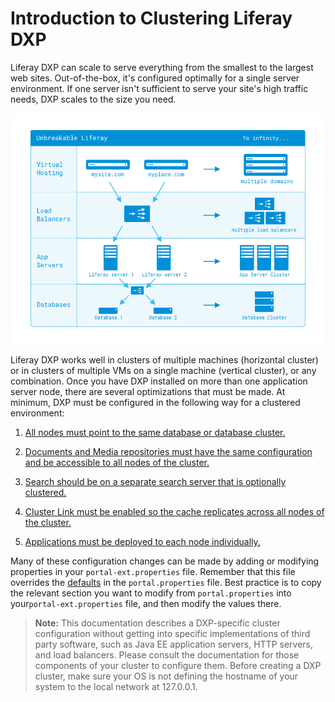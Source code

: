 # Introduction to Clustering Liferay DXP

Liferay DXP can scale to serve everything from the smallest to the largest web sites. Out-of-the-box, it's configured optimally for a single server environment. If one server isn't sufficient to serve your site's high traffic needs, DXP scales to the size you need.

![Figure 1: Liferay DXP is designed to scale to as large an installation as you need.](./introduction-to-clustering-liferay-dxp/images/01.png)

Liferay DXP works well in clusters of multiple machines (horizontal cluster) or in clusters of multiple VMs on a single machine (vertical cluster), or any combination. Once you have DXP installed on more than one application server node, there are several optimizations that must be made. At minimum, DXP must be configured in the following way for a clustered environment:

1.  [All nodes must point to the same database or database cluster.](./02-database-configuration-for-cluster-nodes.md)

2.  [Documents and Media repositories must have the same configuration and be accessible to all nodes of the cluster.](./03-documents-and-media-configuration-with-clustering.md)

3.  [Search should be on a separate search server that is optionally clustered.](./04-clustering-search.md)

4.  [Cluster Link must be enabled so the cache replicates across all nodes of the cluster.](./05-cluster-link-overview.md)

5.  [Applications must be deployed to each node individually.](./06-deploying-to-all-nodes.md)

Many of these configuration changes can be made by adding or modifying properties in your `portal-ext.properties` file. Remember that this file overrides the [defaults](https://docs.liferay.com/portal/7.2-latest/propertiesdoc/portal.properties.html) in the `portal.properties` file. Best practice is to copy the relevant section you want to modify from `portal.properties` into your`portal-ext.properties` file, and then modify the values there.

> **Note:** This documentation describes a DXP-specific cluster configuration without getting into specific implementations of third party software, such as Java EE application servers, HTTP servers, and load balancers. Please consult the documentation for those components of your cluster to configure them. Before creating a DXP cluster, make sure your OS is not defining the hostname of your system to the local network at 127.0.0.1.